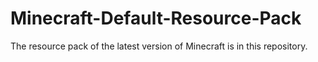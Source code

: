 # Minecraft-Default-Resource-Pack
The resource pack of the latest version of Minecraft is in this repository.

